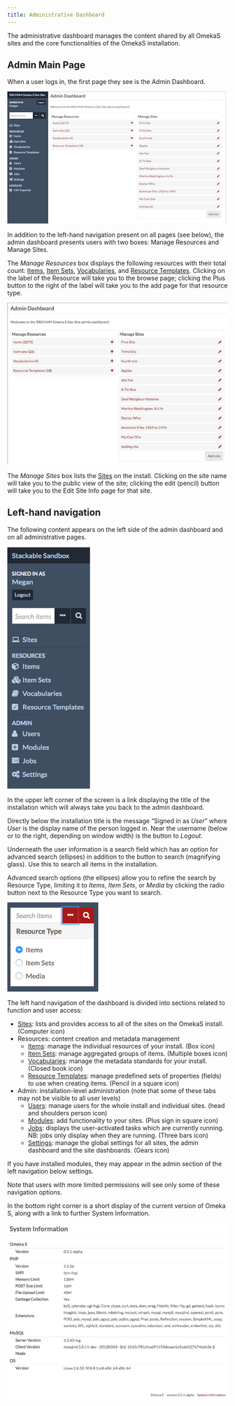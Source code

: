 ```yaml
---
title: Administrative Dashboard
---
```


The administrative dashboard manages the content shared by all OmekaS sites and the core functionalities of the OmekaS installation. 

Admin Main Page
---------------------
When a user logs in, the first page they see is the Admin Dashboard. 

![Admin dashboard full view](/files/admindashfullview.png)

In addition to the left-hand navigation present on all pages (see below), the admin dashboard presents users with two boxes: Manage Resources and Manage Sites.

The *Manage Resources* box displays the following resources with their total count: [Items](/content/items.md), [Item Sets](/content/item-sets.md), [Vocabularies](/content/vocabularies.md), and [Resource Templates](/content/resource-template.md). Clicking on the label of the Resource will take you to the browse page; clicking the Plus button to the right of the label will take you to the add page for that resource type. 

![Close up of manage resources and manage sites boxes](/files/admindashmanage.png)

The *Manage Sites* box lists the [Sites](/sites/sites.md) on the install. Clicking on the site name will take you to the public view of the site; clicking the edit (pencil) button will take you to the Edit Site Info page for that site. 


Left-hand navigation
---------------------

The following content appears on the left side of the admin dashboard and on all administrative pages. 

![View of the left hand navigation on the admin dashboard, which also appears consistently throughout the admin interface, with options as described below](/files/leftnav.png)

In the upper left corner of the screen is a link displaying the title of the installation which will always take you back to the admin dashboard. 

Directly below the installation title is the message “Signed in as *User*” where *User* is the display name of the person logged in. Near the username (below or to the right, depending on window width) is the button to *Logout*. 

Underneath the user information is a search field which has an option for advanced search (ellipses) in addition to the button to search (magnifying glass). Use this to search all items in the installation. 

Advanced search options (the ellipses) allow you to refine the search by Resource Type, limiting it to *Items*, *Item Sets*, or *Media* by clicking the radio button next to the Resource Type you want to search. 

![Advanced search options](/files/search.png)

The left hand navigation of the dashboard is divided into sections related to function and user access:

- [Sites](/sites/sites.md): lists and provides access to all of the sites on the OmekaS install. (Computer icon)
- Resources: content creation and metadata management
    - [Items](/content/items.md): manage the individual resources of your install. (Box icon)
    - [Item Sets](/content/item-sets.md): manage aggregated groups of items. (Multiple boxes icon)
    - [Vocabularies](/content/vocabularies.md): manage the metadata standards for your install. (Closed book icon)
    - [Resource Templates](/content/resource-template.md): manage predefined sets of properties (fields) to use when creating items. (Pencil in a square icon)
- Admin: installation-level administration (note that some of these tabs may not be visible to all user levels)
    - [Users](/users.md): manage users for the whole install and individual sites. (head and shoulders person icon)
    - [Modules](/modules/modules.md): add functionality to your sites. (Plus sign in square icon)
    - [Jobs](https://github.com/omeka/omeka-s-enduser/blob/master/jobs.md): displays the user-activated tasks which are currently running. NB: jobs only display when they are running. (Three bars icon)
    - [Settings](https://github.com/omeka/omeka-s-enduser/blob/master/settings.md): manage the global settings for all sites, the admin dashboard and the site dashboards. (Gears icon)

If you have installed modules, they may appear in the admin section of the left navigation below settings.

Note that users with more limited permissions will see only some of these navigation options.

In the bottom right corner is a short display of the current version of Omeka S, along with a link to further System Information. 

![Example system information page](/files/systeminfo.png)

